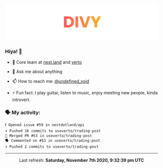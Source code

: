 
![](https://github.com/divy-work/divy-work/raw/master/assets/divy.png)

### Hiya! 👋

- 🔭 Core team at [nest.land](https://github.com/nestdotland/nest.land) and [verto](https://github.com/useverto/verto)

- 💬 Ask me about anything

- 📫 How to reach me: [@undefined_void](https://instagram.com/divy.exe)

- ⚡ Fun fact: I play guitar, listen to music, enjoy meeting new people, kinda introvert.

### 🗣 My activity:

```
❗️ Opened issue #59 in nestdotland/api
⬆️ Pushed 16 commits to useverto/trading-post
🎉 Merged PR #53 in useverto/trading-post
🗣 Commented on #53 in useverto/trading-post
⬆️ Pushed 2 commits to useverto/trading-post
```

------------
<p align="center">Last refresh: <b>Saturday, November 7th 2020, 9:32:39 pm UTC</b></p>
